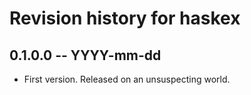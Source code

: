 # Revision history for haskex

## 0.1.0.0  -- YYYY-mm-dd

* First version. Released on an unsuspecting world.
